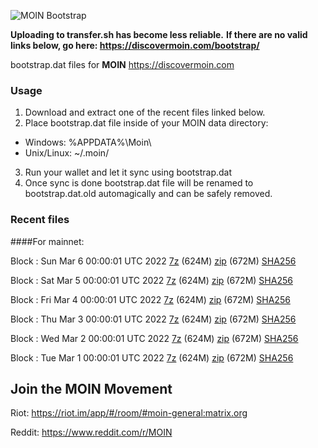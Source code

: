![MOIN Bootstrap](https://i.imgur.com/KjM1jMp.jpg)

**Uploading to transfer.sh has become less reliable.**
**If there are no valid links below, go here: https://discovermoin.com/bootstrap/**

bootstrap.dat files for **MOIN** https://discovermoin.com

### Usage

1. Download and extract one of the recent files linked below.
2. Place bootstrap.dat file inside of your MOIN data directory:
 - Windows: %APPDATA%\Moin\
 - Unix/Linux: ~/.moin/
3. Run your wallet and let it sync using bootstrap.dat
4. Once sync is done bootstrap.dat file will be renamed to bootstrap.dat.old automagically and can be safely removed.


### Recent files

####For mainnet:

Block : Sun Mar  6 00:00:01 UTC 2022 [7z](https://transfer.sh/469vtJ/bootstrap.dat.20220306.7z) (624M) [zip](https://transfer.sh/Ae84pv/bootstrap.dat.20220306.zip) (672M) [SHA256](https://transfer.sh/J1g8fG/sha256.txt)

Block : Sat Mar  5 00:00:01 UTC 2022 [7z](https://transfer.sh/kDDyBX/bootstrap.dat.20220305.7z) (624M) [zip](https://transfer.sh/fhBmGJ/bootstrap.dat.20220305.zip) (672M) [SHA256](https://transfer.sh/YzoGGx/sha256.txt)

Block : Fri Mar  4 00:00:01 UTC 2022 [7z](https://transfer.sh/S1F5Qz/bootstrap.dat.20220304.7z) (624M) [zip](https://transfer.sh/Gw6YXV/bootstrap.dat.20220304.zip) (672M) [SHA256](https://transfer.sh/bx1sCL/sha256.txt)

Block : Thu Mar  3 00:00:01 UTC 2022 [7z](https://transfer.sh/lBe5UN/bootstrap.dat.20220303.7z) (624M) [zip](https://transfer.sh/5tUR3p/bootstrap.dat.20220303.zip) (672M) [SHA256](https://transfer.sh/bq1RUd/sha256.txt)

Block : Wed Mar  2 00:00:01 UTC 2022 [7z](https://transfer.sh/UQrOWJ/bootstrap.dat.20220302.7z) (624M) [zip](https://transfer.sh/bodJN6/bootstrap.dat.20220302.zip) (672M) [SHA256](https://transfer.sh/lX9Mdl/sha256.txt)

Block : Tue Mar  1 00:00:01 UTC 2022 [7z](https://transfer.sh/4QlbrC/bootstrap.dat.20220301.7z) (624M) [zip](https://transfer.sh/Q6RfWg/bootstrap.dat.20220301.zip) (672M) [SHA256](https://transfer.sh/5ktNPC/sha256.txt)

## Join the MOIN Movement

Riot: https://riot.im/app/#/room/#moin-general:matrix.org

Reddit: https://www.reddit.com/r/MOIN
